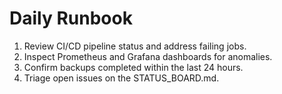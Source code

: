 # Daily Runbook

1. Review CI/CD pipeline status and address failing jobs.
2. Inspect Prometheus and Grafana dashboards for anomalies.
3. Confirm backups completed within the last 24 hours.
4. Triage open issues on the STATUS_BOARD.md.
